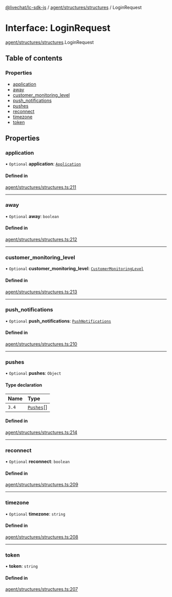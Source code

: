 [@livechat/lc-sdk-js](../README.md) / [agent/structures/structures](../modules/agent_structures_structures.md) / LoginRequest

# Interface: LoginRequest

[agent/structures/structures](../modules/agent_structures_structures.md).LoginRequest

## Table of contents

### Properties

- [application](agent_structures_structures.LoginRequest.md#application)
- [away](agent_structures_structures.LoginRequest.md#away)
- [customer\_monitoring\_level](agent_structures_structures.LoginRequest.md#customer_monitoring_level)
- [push\_notifications](agent_structures_structures.LoginRequest.md#push_notifications)
- [pushes](agent_structures_structures.LoginRequest.md#pushes)
- [reconnect](agent_structures_structures.LoginRequest.md#reconnect)
- [timezone](agent_structures_structures.LoginRequest.md#timezone)
- [token](agent_structures_structures.LoginRequest.md#token)

## Properties

### application

• `Optional` **application**: [`Application`](agent_structures_structures.Application.md)

#### Defined in

[agent/structures/structures.ts:211](https://github.com/livechat/lc-sdk-js/blob/a921f8a/src/agent/structures/structures.ts#L211)

___

### away

• `Optional` **away**: `boolean`

#### Defined in

[agent/structures/structures.ts:212](https://github.com/livechat/lc-sdk-js/blob/a921f8a/src/agent/structures/structures.ts#L212)

___

### customer\_monitoring\_level

• `Optional` **customer\_monitoring\_level**: [`CustomerMonitoringLevel`](../enums/agent_structures_structures.CustomerMonitoringLevel.md)

#### Defined in

[agent/structures/structures.ts:213](https://github.com/livechat/lc-sdk-js/blob/a921f8a/src/agent/structures/structures.ts#L213)

___

### push\_notifications

• `Optional` **push\_notifications**: [`PushNotifications`](agent_structures_structures.PushNotifications.md)

#### Defined in

[agent/structures/structures.ts:210](https://github.com/livechat/lc-sdk-js/blob/a921f8a/src/agent/structures/structures.ts#L210)

___

### pushes

• `Optional` **pushes**: `Object`

#### Type declaration

| Name | Type |
| :------ | :------ |
| `3.4` | [`Pushes`](../enums/agent_structures_pushes.Pushes.md)[] |

#### Defined in

[agent/structures/structures.ts:214](https://github.com/livechat/lc-sdk-js/blob/a921f8a/src/agent/structures/structures.ts#L214)

___

### reconnect

• `Optional` **reconnect**: `boolean`

#### Defined in

[agent/structures/structures.ts:209](https://github.com/livechat/lc-sdk-js/blob/a921f8a/src/agent/structures/structures.ts#L209)

___

### timezone

• `Optional` **timezone**: `string`

#### Defined in

[agent/structures/structures.ts:208](https://github.com/livechat/lc-sdk-js/blob/a921f8a/src/agent/structures/structures.ts#L208)

___

### token

• **token**: `string`

#### Defined in

[agent/structures/structures.ts:207](https://github.com/livechat/lc-sdk-js/blob/a921f8a/src/agent/structures/structures.ts#L207)
